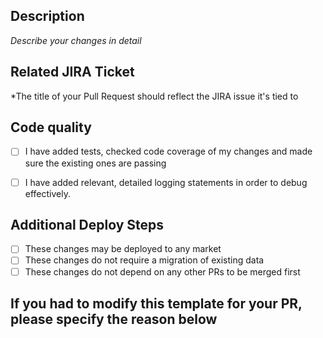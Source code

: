 
## Description
*Describe your changes in detail*

## Related JIRA Ticket
*The title of your Pull Request should reflect the JIRA issue it's tied to

## Code quality

- [ ] I have added tests, checked code coverage of my changes and made sure the existing ones are passing
- [ ] I have added relevant, detailed logging statements in order to debug effectively.


## Additional Deploy Steps

- [ ] These changes may be deployed to any market
- [ ] These changes do not require a migration of existing data
- [ ] These changes do not depend on any other PRs to be merged first

## If you had to modify this template for your PR, please specify the reason below
